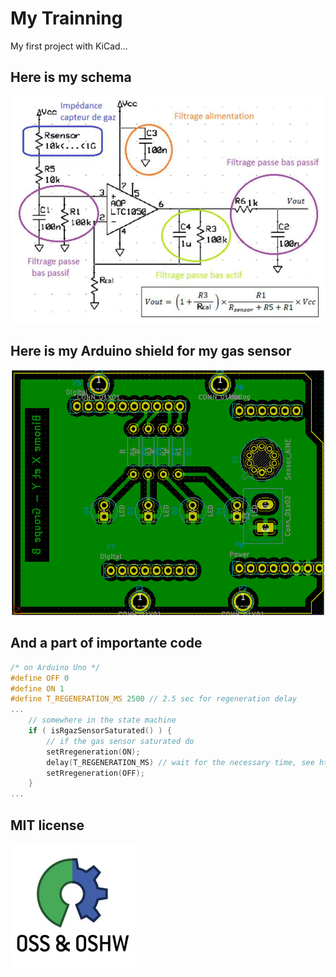# My Trainning

My first project with KiCad...

<!-- Syntaxe Markdown: https://learnxinyminutes.com/docs/fr-fr/markdown-fr/ -->

## Here is my schema

![my_first_shield_sensor_board.png](docs/images/kicad_schematic.png)

## Here is my Arduino shield for my gas sensor

<!-- You can also add images with simple HTML tags: -->

<p align="center">
  <img src="docs/images/my_first_shield_sensor_board.png" width="500" alt="my first shield sensor board">
</p>

## And a part of importante code

```c
/* on Arduino Uno */
#define OFF 0
#define ON 1
#define T_REGENERATION_MS 2500 // 2.5 sec for regeneration delay
...
    // somewhere in the state machine
    if ( isRgazSensorSaturated() ) {
        // if the gas sensor saturated do
        setRregeneration(ON);
        delay(T_REGENERATION_MS) // wait for the necessary time, see https://www.arduino.cc/reference/en/#functions
        setRregeneration(OFF);
    }
...

```

## MIT license

![CC BY-SA 3.0 ](OSS-OSHW-logo.jpg)
